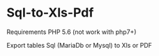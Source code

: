 # Sql-to-Xls-Pdf

Requirements PHP 5.6 (not work with php7+)

Export tables Sql (MariaDb or Mysql) to Xls or PDF
